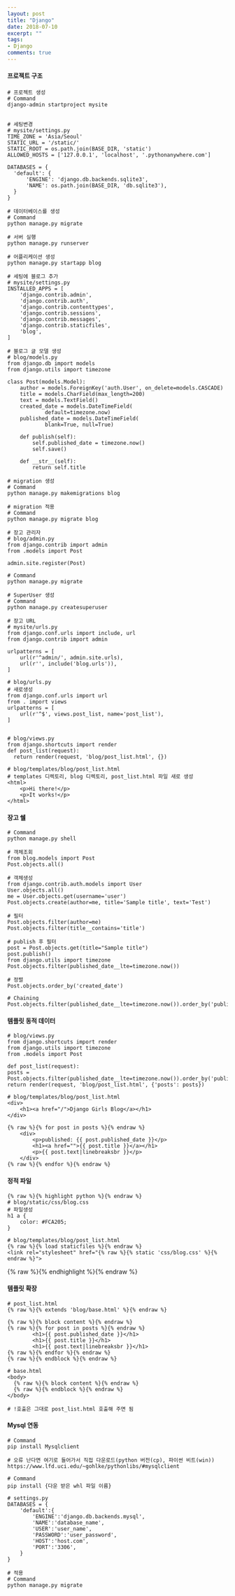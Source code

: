 ```yaml
---
layout: post
title: "Django"
date: 2018-07-10
excerpt: ""
tags:
- Django
comments: true
---
```

#### 프로젝트 구조
    # 프로젝트 생성
    # Command
    django-admin startproject mysite


    # 세팅변경
    # mysite/settings.py
    TIME_ZONE = 'Asia/Seoul'
    STATIC_URL = '/static/'
    STATIC_ROOT = os.path.join(BASE_DIR, 'static')
    ALLOWED_HOSTS = ['127.0.0.1', 'localhost', '.pythonanywhere.com']

    DATABASES = {
      'default': {
          'ENGINE': 'django.db.backends.sqlite3',
          'NAME': os.path.join(BASE_DIR, 'db.sqlite3'),
      }
    }

    # 데이터베이스를 생성
    # Command
    python manage.py migrate

    # 서버 실행
    python manage.py runserver

    # 어플리케이션 생성
    python manage.py startapp blog

    # 세팅에 블로그 추가
    # mysite/settings.py
    INSTALLED_APPS = [
        'django.contrib.admin',
        'django.contrib.auth',
        'django.contrib.contenttypes',
        'django.contrib.sessions',
        'django.contrib.messages',
        'django.contrib.staticfiles',
        'blog',
    ]

    # 블로그 글 모델 생성
    # blog/models.py
    from django.db import models
    from django.utils import timezone

    class Post(models.Model):
        author = models.ForeignKey('auth.User', on_delete=models.CASCADE)
        title = models.CharField(max_length=200)
        text = models.TextField()
        created_date = models.DateTimeField(
                default=timezone.now)
        published_date = models.DateTimeField(
                blank=True, null=True)

        def publish(self):
            self.published_date = timezone.now()
            self.save()

        def __str__(self):
            return self.title

    # migration 생성
    # Command
    python manage.py makemigrations blog

    # migration 적용
    # Command
    python manage.py migrate blog

    # 장고 관리자
    # blog/admin.py
    from django.contrib import admin
    from .models import Post

    admin.site.register(Post)

    # Command
    python manage.py migrate

    # SuperUser 생성
    # Command
    python manage.py createsuperuser

    # 장고 URL
    # mysite/urls.py
    from django.conf.urls import include, url
    from django.contrib import admin

    urlpatterns = [
        url(r'^admin/', admin.site.urls),
        url(r'', include('blog.urls')),
    ]

    # blog/urls.py
    # 새로생성
    from django.conf.urls import url
    from . import views
    urlpatterns = [
        url(r'^$', views.post_list, name='post_list'),
    ]


    # blog/views.py
    from django.shortcuts import render
    def post_list(request):
      return render(request, 'blog/post_list.html', {})

    # blog/templates/blog/post_list.html
    # templates 디렉토리, blog 디렉토리, post_list.html 파일 새로 생성
    <html>
        <p>Hi there!</p>
        <p>It works!</p>
    </html>


#### 장고 쉘
    # Command
    python manage.py shell

    # 객체조회
    from blog.models import Post
    Post.objects.all()

    # 객체생성
    from django.contrib.auth.models import User
    User.objects.all()
    me = User.objects.get(username='user')
    Post.objects.create(author=me, title='Sample title', text='Test')

    # 필터
    Post.objects.filter(author=me)
    Post.objects.filter(title__contains='title')

    # publish 후 필터
    post = Post.objects.get(title="Sample title")
    post.publish()
    from django.utils import timezone
    Post.objects.filter(published_date__lte=timezone.now())

    # 정렬
    Post.objects.order_by('created_date')

    # Chaining
    Post.objects.filter(published_date__lte=timezone.now()).order_by('published_date')


#### 템플릿 동적 데이터
    # blog/views.py
    from django.shortcuts import render
    from django.utils import timezone
    from .models import Post

    def post_list(request):
    posts = Post.objects.filter(published_date__lte=timezone.now()).order_by('published_date')
    return render(request, 'blog/post_list.html', {'posts': posts})

    # blog/templates/blog/post_list.html
    <div>
        <h1><a href="/">Django Girls Blog</a></h1>
    </div>

    {% raw %}{% for post in posts %}{% endraw %}
        <div>
            <p>published: {{ post.published_date }}</p>
            <h1><a href="">{{ post.title }}</a></h1>
            <p>{{ post.text|linebreaksbr }}</p>
        </div>
    {% raw %}{% endfor %}{% endraw %}

#### 정적 파일
    {% raw %}{% highlight python %}{% endraw %}
    # blog/static/css/blog.css
    # 파일생성
    h1 a {
        color: #FCA205;
    }

    # blog/templates/blog/post_list.html
    {% raw %}{% load staticfiles %}{% endraw %}
    <link rel="stylesheet" href="{% raw %}{% static 'css/blog.css' %}{% endraw %}">
{% raw %}{% endhighlight %}{% endraw %}

#### 템플릿 확장
    # post_list.html
    {% raw %}{% extends 'blog/base.html' %}{% endraw %}

    {% raw %}{% block content %}{% endraw %}
    {% raw %}{% for post in posts %}{% endraw %}
            <h1>{{ post.published_date }}</h1>
            <h1>{{ post.title }}</h1>
            <h1>{{ post.text|linebreaksbr }}</h1>
    {% raw %}{% endfor %}{% endraw %}
    {% raw %}{% endblock %}{% endraw %}

    # base.html
    <body>
      {% raw %}{% block content %}{% endraw %}
      {% raw %}{% endblock %}{% endraw %}
    </body>

    # !호출은 그대로 post_list.html 호출해 주면 됨

#### Mysql 연동
    # Command
    pip install Mysqlclient

    # 오류 난다면 여기로 들어가서 직접 다운로드(python 버전(cp), 파이썬 비트(win))
    https://www.lfd.uci.edu/~gohlke/pythonlibs/#mysqlclient

    # Command
    pip install {다운 받은 whl 파일 이름}

    # settings.py
    DATABASES = {
        'default':{
            'ENGINE':'django.db.backends.mysql',
            'NAME':'database_name',
            'USER':'user_name',
            'PASSWORD':'user_password',
            'HOST':'host.com',
            'PORT':'3306',
        }
    }

    # 적용
    # Command
    python manage.py migrate
